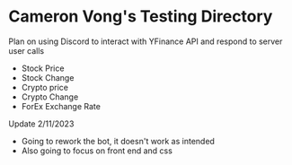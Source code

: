 # Cameron Vong's Testing Directory

Plan on using Discord to interact with YFinance API and respond to server user calls
 - Stock Price
 - Stock Change
 - Crypto price
 - Crypto Change
 - ForEx Exchange Rate

Update 2/11/2023
 - Going to rework the bot, it doesn't work as intended
 - Also going to focus on front end and css
